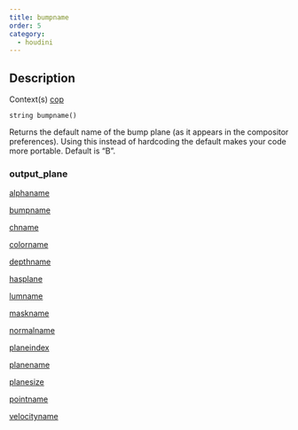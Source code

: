 ```yaml
---
title: bumpname
order: 5
category:
  - houdini
---
```


## Description

Context(s) [cop](../contexts/cop.html)

`string bumpname()`

Returns the default name of the bump plane (as it appears in the compositor
preferences). Using this instead of hardcoding the default makes your code
more portable. Default is “B”.

### output_plane

[alphaname](alphaname.html)

[bumpname](bumpname.html)

[chname](chname.html)

[colorname](colorname.html)

[depthname](depthname.html)

[hasplane](hasplane.html)

[lumname](lumname.html)

[maskname](maskname.html)

[normalname](normalname.html)

[planeindex](planeindex.html)

[planename](planename.html)

[planesize](planesize.html)

[pointname](pointname.html)

[velocityname](velocityname.html)
